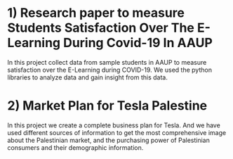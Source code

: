 # 1) Research paper to measure Students Satisfaction Over The E-Learning During Covid-19 In AAUP
In this project collect data from sample students in AAUP to measure satisfaction over the E-Learning during COVID-19. We used the python libraries to analyze data and gain insight from this data.

# 2) Market Plan for Tesla Palestine 
In this project we create a complete business plan for Tesla. And we have used different sources of information to get the most comprehensive image about the Palestinian market, and the purchasing power of Palestinian consumers and their demographic information.